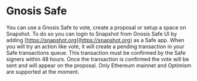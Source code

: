# Gnosis Safe

You can use a Gnosis Safe to vote, create a proposal or setup a space on Snapshot. To do so you can login to Snapshot from Gnosis Safe UI by adding [https://snapshot.org](https://snapshot.org) as a Safe app. When you will try an action like vote, it will create a pending transaction in your Safe transactions queue. This transaction must be confirmed by the Safe signers within 48 hours. Once the transaction is confirmed the vote will be sent and will appear on the proposal. Only Ethereum mainnet and Optimism are supported at the moment.
